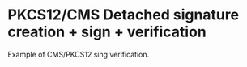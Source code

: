 # PKCS12/CMS Detached signature creation + sign + verification

Example of CMS/PKCS12 sing verification.
